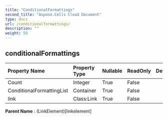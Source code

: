 ```yaml
---
title: "ConditionalFormattings"
second_title: "Aspose.Cells Cloud Document"
type: docs
url: /conditionalformattings/
description: ""
weight: 50
---
```


## **conditionalFormattings**

 

| Property Name | Property Type | Nullable |  ReadOnly | DefaultValue | Description | 
| :- | :- | :- |:- |  :- | :- |
| Count | Integer | True |  False |  |  |  
| ConditionalFormattingList | Container | True |  False |  |  |  
| link | Class:Link | True |  False |  |  |  

**Parent Name** : (LinkElement)[linkelement]

